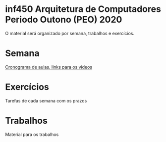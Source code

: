 # inf450 Arquitetura de Computadores Periodo Outono (PEO) 2020

O material será organizado por semana, trabalhos e exercícios.

# Semana

[Cronograma de aulas, links para os vídeos](https://github.com/arduinoufv/inf450_peo/tree/master/semana)

# Exercícios

Tarefas de cada semana com os prazos

# Trabalhos

Material para os trabalhos

